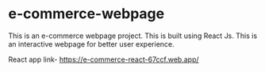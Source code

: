 # e-commerce-webpage
This is an e-commerce webpage project. This is built using React Js. This is an interactive webpage for better user experience.

React app link- https://e-commerce-react-67ccf.web.app/
